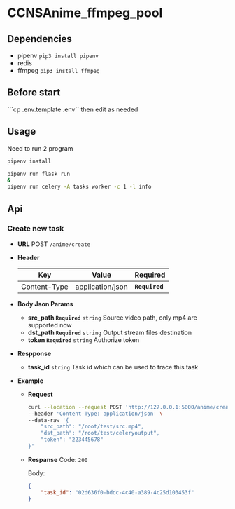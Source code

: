 # CCNSAnime_ffmpeg_pool

## Dependencies
* pipenv
```pip3 install pipenv```
* redis
* ffmpeg
```pip3 install ffmpeg```

## Before start
```cp .env.template .env``
then edit as needed
## Usage
Need to run 2 program
```bash
pipenv install

pipenv run flask run
&
pipenv run celery -A tasks worker -c 1 -l info
```

## Api
### Create new task
* **URL**
    POST `/anime/create`

* **Header**

    | Key | Value | Required |
    | ----| ------| -------- |
    | Content-Type | application/json | **`Required`** |

* **Body Json Params**
    * **src_path `Required`**
        `string`
        Source video path, only mp4 are supported now
    * **dst_path `Required`**
        `string`
        Output stream files destination
    * **token `Required`**
        `string`
        Authorize token

* **Respponse**
    * **task_id**
        `string`
        Task id which can be used to trace this task

* **Example**


    * **Request**
        ```bash
        curl --location --request POST 'http://127.0.0.1:5000/anime/create' \
        --header 'Content-Type: application/json' \
        --data-raw '{
            "src_path": "/root/test/src.mp4",
            "dst_path": "/root/test/celeryoutput",
            "token": "223445678"
        }'
        ```

    * **Respanse**
        Code: `200`

        Body:
        ```json
        {
            "task_id": "02d636f0-bddc-4c40-a389-4c25d103453f"
        }
        ```